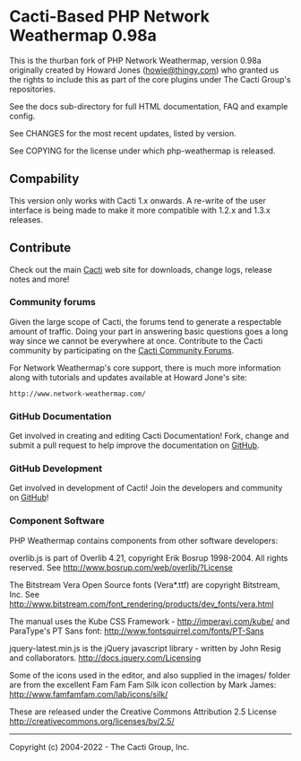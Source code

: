 # Cacti-Based PHP Network Weathermap 0.98a

This is the thurban fork of PHP Network Weathermap, version 0.98a originally
created by Howard Jones (howie@thingy.com) who granted us the rights to include
this as part of the core plugins under The Cacti Group's repositories.

See the docs sub-directory for full HTML documentation, FAQ and example config.

See CHANGES for the most recent updates, listed by version.

See COPYING for the license under which php-weathermap is released.

## Compability
This version only works with Cacti 1.x onwards.  A re-write of the user interface
is being made to make it more compatible with 1.2.x and 1.3.x releases.

## Contribute

Check out the main [Cacti](http://www.cacti.net) web site for downloads, change
logs, release notes and more!

### Community forums

Given the large scope of Cacti, the forums tend to generate a respectable amount
of traffic. Doing your part in answering basic questions goes a long way since
we cannot be everywhere at once. Contribute to the Cacti community by
participating on the [Cacti Community Forums](http://forums.cacti.net).

For Network Weathermap's core support, there is much more information along with
tutorials and updates available at Howard Jone's site:

    http://www.network-weathermap.com/


### GitHub Documentation

Get involved in creating and editing Cacti Documentation!  Fork, change and
submit a pull request to help improve the documentation on
[GitHub](https://github.com/cacti/documentation).

### GitHub Development

Get involved in development of Cacti! Join the developers and community on
[GitHub](https://github.com/cacti)!

### Component Software

PHP Weathermap contains components from other software developers:

overlib.js is part of Overlib 4.21, copyright Erik Bosrup 1998-2004. All rights reserved.
See http://www.bosrup.com/web/overlib/?License

The Bitstream Vera Open Source fonts (Vera*.ttf) are copyright Bitstream, Inc.
See http://www.bitstream.com/font_rendering/products/dev_fonts/vera.html

The manual uses the Kube CSS Framework - http://imperavi.com/kube/
and ParaType's PT Sans font: http://www.fontsquirrel.com/fonts/PT-Sans

jquery-latest.min.js is the jQuery javascript library - written by John Resig and collaborators.
http://docs.jquery.com/Licensing

Some of the icons used in the editor, and also supplied in the images/ folder are
from the excellent Fam Fam Fam Silk icon collection by Mark James:
   http://www.famfamfam.com/lab/icons/silk/

These are released under the Creative Commons Attribution 2.5 License
   http://creativecommons.org/licenses/by/2.5/

-----------------------------------------------------------------------------
Copyright (c) 2004-2022 - The Cacti Group, Inc.

